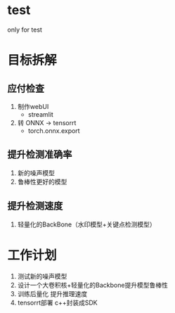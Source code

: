 # test
only for test

# 目标拆解

## 应付检查
1. 制作webUI  
    - streamlit
2. 转 ONNX -> tensorrt  
    - torch.onnx.export

## 提升检测准确率
1. 新的噪声模型
2. 鲁棒性更好的模型


## 提升检测速度
1. 轻量化的BackBone（水印模型+关键点检测模型）


# 工作计划
1. 测试新的噪声模型
2. 设计一个大卷积核+轻量化的Backbone提升模型鲁棒性
3. 训练后量化 提升推理速度
4. tensorrt部署 c++封装成SDK
